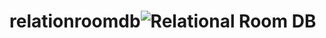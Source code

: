# relationroomdb![Relational Room DB](https://user-images.githubusercontent.com/32338236/235341633-a793ddc0-6df5-4611-bad8-30af86bf1aed.png)
